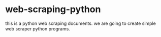 # web-scraping-python
this is a python web scraping documents. 
we are going to create simple web scraper python programs. 

